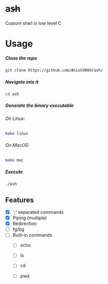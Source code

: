 # as̶h
Custom shell in low level C

# Usage

##### Clone the repo
```bash
git clone https://github.com/Ahish9009/ash/
```
##### Navigate into it 
```bash
cd ash
```
##### Generate the binary executable
###### On Linux:
```bash
make linux
```
###### On MacOS:
```bash
make mac
```
##### Execute 
```bash
./ash
```


## Features

- [x] ';' separated commands
- [x] Piping (multiple)
- [x] Redirection
- [ ] fg/bg
- [ ] Built-in commands
  - [ ] echo
  - [ ] ls
  - [ ] cd
  - [ ] pwd
  
